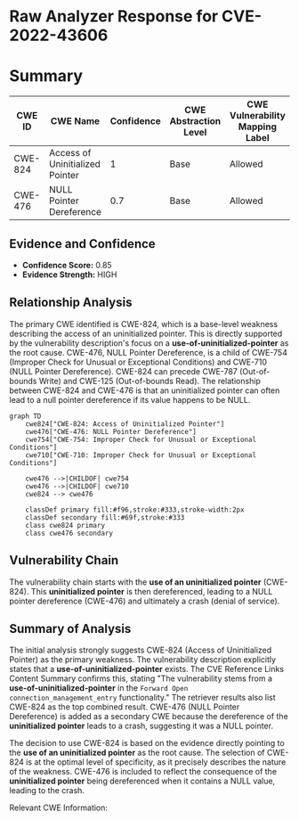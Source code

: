 # Raw Analyzer Response for CVE-2022-43606

# Summary
| CWE ID | CWE Name | Confidence | CWE Abstraction Level | CWE Vulnerability Mapping Label | CWE-Vulnerability Mapping Notes |
|---|---|---|---|---|---|
| CWE-824 | Access of Uninitialized Pointer | 1 | Base | Allowed | Primary CWE |
| CWE-476 | NULL Pointer Dereference | 0.7 | Base | Allowed | Secondary CWE |

## Evidence and Confidence

*   **Confidence Score:** 0.85
*   **Evidence Strength:** HIGH

## Relationship Analysis
The primary CWE identified is CWE-824, which is a base-level weakness describing the access of an uninitialized pointer. This is directly supported by the vulnerability description's focus on a **use-of-uninitialized-pointer** as the root cause. CWE-476, NULL Pointer Dereference, is a child of CWE-754 (Improper Check for Unusual or Exceptional Conditions) and CWE-710 (NULL Pointer Dereference). CWE-824 can precede CWE-787 (Out-of-bounds Write) and CWE-125 (Out-of-bounds Read). The relationship between CWE-824 and CWE-476 is that an uninitialized pointer can often lead to a null pointer dereference if its value happens to be NULL.

```mermaid
graph TD
    cwe824["CWE-824: Access of Uninitialized Pointer"]
    cwe476["CWE-476: NULL Pointer Dereference"]
    cwe754["CWE-754: Improper Check for Unusual or Exceptional Conditions"]
    cwe710["CWE-710: Improper Check for Unusual or Exceptional Conditions"]
    
    cwe476 -->|CHILDOF| cwe754
    cwe476 -->|CHILDOF| cwe710
    cwe824 --> cwe476
    
    classDef primary fill:#f96,stroke:#333,stroke-width:2px
    classDef secondary fill:#69f,stroke:#333
    class cwe824 primary
    class cwe476 secondary
```

## Vulnerability Chain
The vulnerability chain starts with the **use of an uninitialized pointer** (CWE-824). This **uninitialized pointer** is then dereferenced, leading to a NULL pointer dereference (CWE-476) and ultimately a crash (denial of service).

## Summary of Analysis
The initial analysis strongly suggests CWE-824 (Access of Uninitialized Pointer) as the primary weakness. The vulnerability description explicitly states that a **use-of-uninitialized-pointer** exists. The CVE Reference Links Content Summary confirms this, stating "The vulnerability stems from a **use-of-uninitialized-pointer** in the `Forward Open connection_management_entry` functionality." The retriever results also list CWE-824 as the top combined result. CWE-476 (NULL Pointer Dereference) is added as a secondary CWE because the dereference of the **uninitialized pointer** leads to a crash, suggesting it was a NULL pointer.

The decision to use CWE-824 is based on the evidence directly pointing to the **use of an uninitialized pointer** as the root cause. The selection of CWE-824 is at the optimal level of specificity, as it precisely describes the nature of the weakness. CWE-476 is included to reflect the consequence of the **uninitialized pointer** being dereferenced when it contains a NULL value, leading to the crash.

Relevant CWE Information: